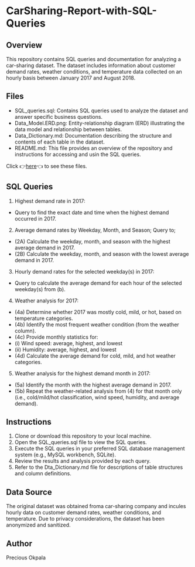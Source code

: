 # CarSharing-Report-with-SQL-Queries
## Overview
This repository contains SQL queries and documentation for analyzing a car-sharing dataset. The dataset includes information about customer demand rates, weather conditions, and temperature data collected on an hourly basis between January 2017 and August 2018.
## Files
- SQL_queries.sql: Contains SQL queries used to analyze the dataset and answer specific business questions.
- Data_Model.ERD.png: Entity-relationship diagram (ERD) illustrating the data model and relationship between tables.
- Data_Dictionary.md: Documentation describing the structure and contents of each table in the dataset.
- README.md: This file provides an overview of the repository and instructions for accessing and usin the SQL queries.

Click 👉[here](https://drive.google.com/drive/folders/1EfqSz61tbq_2HyQCu0PyZoaM-xpZk0KR?usp=sharing)👈 to see these files.

## SQL Queries
1. Highest demand rate in 2017:
- Query to find the exact date and time when the highest demand occurred in 2017.
2. Average demand rates by Weekday, Month, and Season; Query to;
- (2A) Calculate the weekday, month, and season with the highest average demand in 2017.
- (2B) Calculate the weekday, month, and season with the lowest average demand in 2017.
3. Hourly demand rates for the selected weekday(s) in 2017:
- Query to calculate the average demand for each hour of the selected weekday(s) from (b).
4. Weather analysis for 2017:
- (4a) Determine whether 2017 was mostly cold, mild, or hot, based on temperature categories.
- (4b) Identify the most frequent weather condition (from the weather column).
- (4c) Provide monthly statistics for:
- (i) Wind speed: average, highest, and lowest
- (ii) Humidity: average, highest, and lowest
- (4d) Calculate the average demand for cold, mild, and hot weather categories.
5. Weather analysis for the highest demand month in 2017:
- (5a) Identify the month with the highest average demand in 2017.
- (5b) Repeat the weather-related analysis from (4) for that month only (i.e., cold/mild/hot classification, wind speed, humidity, and average demand).

## Instructions
1. Clone or download this repository to your local machine.
2. Open the SQL_queries.sql file to view the SQL queries.
3. Execute the SQL queries in your preferred SQL database management system (e.g., MySQL workbench, SQLite).
4. Review the results and analysis provided by each query.
5. Refer to the Dta_Dictionary.md file for descriptions of table structures and column definitions.
  
## Data Source
The original dataset was obtained froma car-sharing company and incules hourly data on customer demand rates, weather conditions, and temperature. Due to privacy considerations, the dataset has been anonymized and sanitized.

## Author
Precious Okpala
